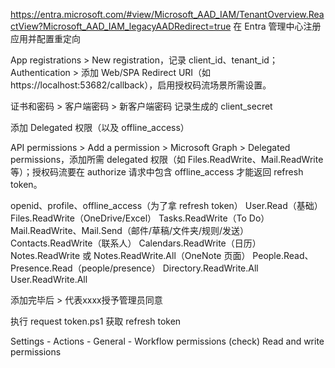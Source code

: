 https://entra.microsoft.com/#view/Microsoft_AAD_IAM/TenantOverview.ReactView?Microsoft_AAD_IAM_legacyAADRedirect=true
在 Entra 管理中心注册应用并配置重定向

App registrations > New registration，记录 client_id、tenant_id；Authentication > 添加 Web/SPA Redirect URI（如 https://localhost:53682/callback），启用授权码流场景所需设置。

证书和密码 > 客户端密码 > 新客户端密码 记录生成的 client_secret

添加 Delegated 权限（以及 offline_access）

API permissions > Add a permission > Microsoft Graph > Delegated permissions，添加所需 delegated 权限（如 Files.ReadWrite、Mail.ReadWrite 等）；授权码流要在 authorize 请求中包含 offline_access 才能返回 refresh token。

openid、profile、offline_access（为了拿 refresh token）
User.Read（基础）
Files.ReadWrite（OneDrive/Excel）
Tasks.ReadWrite（To Do）
Mail.ReadWrite、Mail.Send（邮件/草稿/文件夹/规则/发送）
Contacts.ReadWrite（联系人）
Calendars.ReadWrite（日历）
Notes.ReadWrite 或 Notes.ReadWrite.All（OneNote 页面）
People.Read、Presence.Read（people/presence）
Directory.ReadWrite.All
User.ReadWrite.All

添加完毕后 > 代表xxxx授予管理员同意

执行 request token.ps1 获取 refresh token

Settings - Actions - General - Workflow permissions
(check) Read and write permissions 